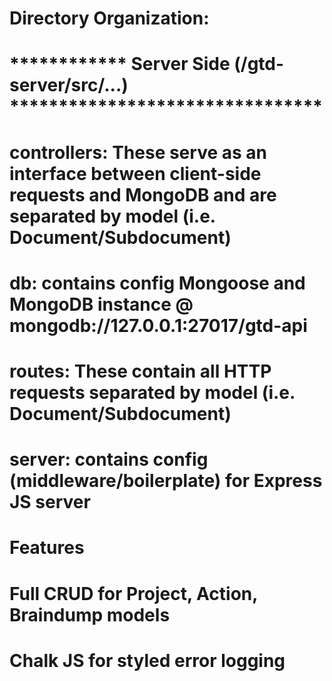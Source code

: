 # Directory Organization:

# ************  Server Side (/gtd-server/src/...) ********************************

# controllers: These serve as an interface between client-side requests and MongoDB and are separated by model (i.e. Document/Subdocument)

# db: contains config Mongoose and MongoDB instance @ mongodb://127.0.0.1:27017/gtd-api

# routes: These contain all HTTP requests separated by model (i.e. Document/Subdocument)

# server: contains config (middleware/boilerplate) for Express JS server

# Features

# Full CRUD for Project, Action, Braindump models

# Chalk JS for styled error logging 
